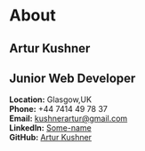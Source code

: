 # About
## Artur Kushner
## Junior Web Developer
**Location:**  Glasgow,UK  
**Phone:**  +44 7414 49 78 37  
**Email:** [kushnerartur@gmail.com](mailto:kushnerartur@gmail.com)  
**LinkedIn:** [Some-name](#)  
**GitHub:** [Artur Kushner](https://github.com/KyLLlHEP)  

